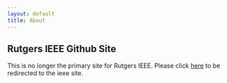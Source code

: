 ```yaml
---
layout: default
title: About
---
```

## Rutgers IEEE Github Site
This is no longer the primary site for Rutgers IEEE. Please click [here](ieee.rutgers.edu) to be redirected to the ieee site.
